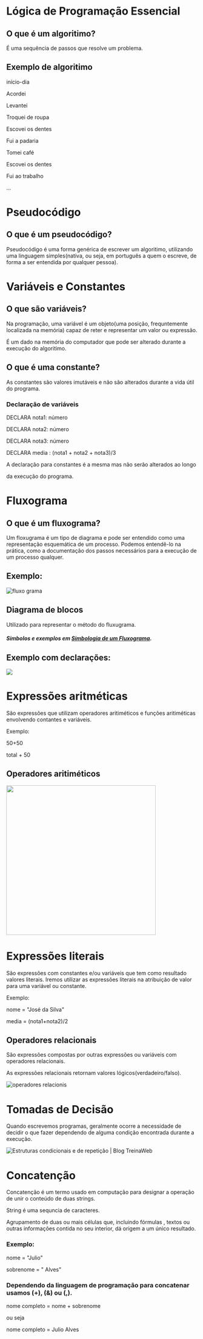 # Lógica de Programação Essencial

## O que é um algoritimo?

É uma sequência de passos que resolve um problema.

## Exemplo de algoritimo

início-dia

Acordei

Levantei

Troquei de roupa

Escovei os dentes

Fui a padaria

Tomei café

Escovei os dentes

Fui ao trabalho

...



# Pseudocódigo

## O que é um pseudocódigo?

Pseudocódigo é uma forma genérica de escrever um algoritimo, utilizando uma linguagem simples(nativa, ou seja, em português a quem o escreve, de forma a ser entendida por qualquer pessoa).



# Variáveis e Constantes

## O que são variáveis?

Na programação, uma variável é um objeto(uma posição, frequntemente localizada na memória) capaz de reter e representar um valor ou expressão.

É um dado na memória do computador que pode ser alterado durante a execução do algoritimo.



## O que é uma constante?

As constantes são valores imutáveis e não são alterados durante a vida útil do programa.



### Declaração de variáveis

DECLARA nota1: número

DECLARA nota2: número

DECLARA nota3: número

DECLARA media : (nota1 + nota2 + nota3)/3

A declaração para constantes é a mesma mas não serão alterados ao longo

da execução do programa.



# Fluxograma

## O que é um fluxograma?

Um floxugrama é um tipo de diagrama e pode ser entendido como uma representação esquemática de um processo. Podemos entendê-lo na prática, como a documentação dos passos necessários para a execução de um processo qualquer.

## Exemplo:

![fluxo grama](https://lh6.googleusercontent.com/HfQ3Czrf1BgHGJcBktVF3AhSV6OWb912-LAcMHss013gP_-eFvctXqzulRThqlqGWB4ftvlqy3e0vX37he2PjAirROR3kI9eODFAQQFDWNE-sN4CbkLG4AmhU30LshqiJLBDwBrz)



## Diagrama de blocos

Utilizado para representar o método do fluxugrama.

##### Simbolos e exemplos em [Simbologia de um Fluxograma](https://www.lucidchart.com/pages/pt/fluxograma-simbologia).

## Exemplo com declarações:

![](/home/valteir/.config/marktext/images/2022-05-04-14-45-17-image.png)



# Expressões aritméticas

São expressões que utilizam operadores aritiméticos e funções aritiméticas envolvendo contantes e variáveis.

Exemplo:

50+50

total + 50

## Operadores aritiméticos

<img title="" src="file:///home/valteir/.config/marktext/images/2022-05-04-14-52-51-image.png" alt="" width="394">



# Expressões literais

São expressões com constantes e/ou variáveis que tem como resultado valores literais. Iremos utilizar as expressões literais na atribuição de valor para uma variável ou constante.

Exemplo:

nome = "José da Silva"

media = (nota1+nota2)/2

## Operadores relacionais

São expressões compostas por outras expressões ou variáveis com operadores relacionais.

As expressões relacionais retornam valores lógicos(verdadeiro/falso).

![operadores relacionis](https://slideplayer.com.br/slide/337889/1/images/2/Operadores+Relacionais.jpg)



# Tomadas de Decisão

Quando escrevemos programas, geralmente ocorre a necessidade de decidir o que fazer dependendo de alguma condição encontrada durante a execução.

![Estruturas condicionais e de repetição | Blog TreinaWeb](https://dkrn4sk0rn31v.cloudfront.net/uploads/2020/10/Estrutura-Condicional-Simples.png)



# Concatenção

Concatenção é um termo usado em computação para designar a operação de unir o conteúdo de duas strings.

String é uma sequncia de caracteres.

Agrupamento de duas ou mais células que, incluindo fórmulas , textos ou outras informações contida no seu interior, dá origem a um único resultado.

### Exemplo:

nome = "Julio"

sobrenome = " Alves"

### Dependendo da linguagem de programação para concatenar usamos (+), (&) ou (,).

nome completo = nome + sobrenome

ou seja

nome completo =  Julio Alves


